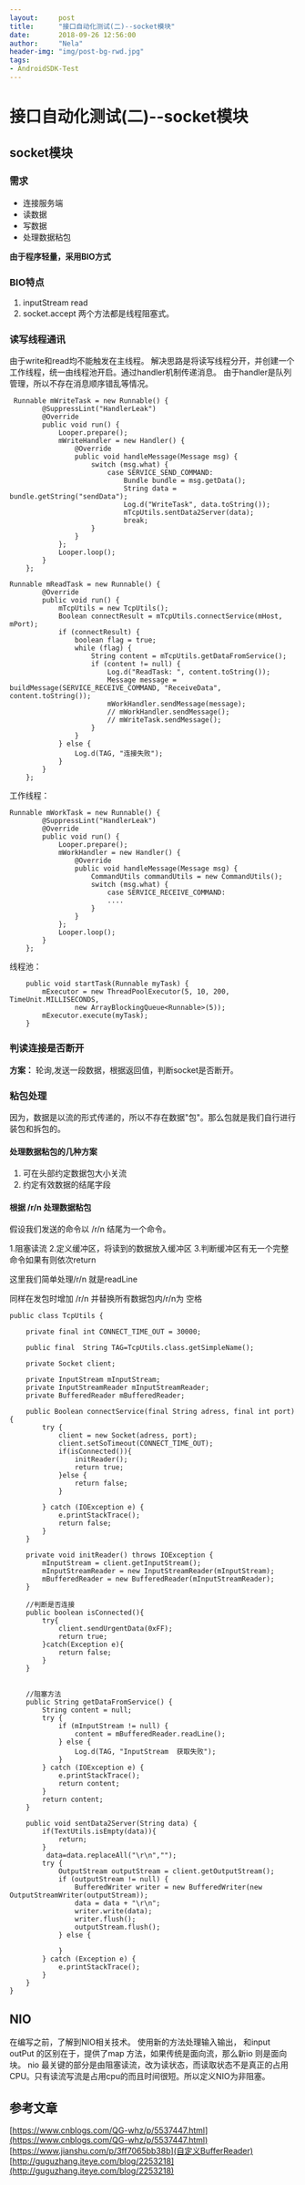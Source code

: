 ```yaml
---
layout:     post
title:      "接口自动化测试(二)--socket模块"
date:       2018-09-26 12:56:00
author:     "Nela"
header-img: "img/post-bg-rwd.jpg"
tags:
- AndroidSDK-Test
---
```


# 接口自动化测试(二)--socket模块

## socket模块

### 需求

- 连接服务端
- 读数据
- 写数据
- 处理数据粘包

**由于程序轻量，采用BIO方式**

### BIO特点

1. inputStream read
2. socket.accept 
两个方法都是线程阻塞式。 
 
### 读写线程通讯

由于write和read均不能触发在主线程。
解决思路是将读写线程分开，并创建一个工作线程，统一由线程池开启。通过handler机制传递消息。
由于handler是队列管理，所以不存在消息顺序错乱等情况。

```
 Runnable mWriteTask = new Runnable() {
        @SuppressLint("HandlerLeak")
        @Override
        public void run() {
            Looper.prepare();
            mWriteHandler = new Handler() {
                @Override
                public void handleMessage(Message msg) {
                    switch (msg.what) {
                        case SERVICE_SEND_COMMAND:
                            Bundle bundle = msg.getData();
                            String data = bundle.getString("sendData");
                            Log.d("WriteTask", data.toString());
                            mTcpUtils.sentData2Server(data);
                            break;
                    }
                }
            };
            Looper.loop();
        }
    };
``` 

```
Runnable mReadTask = new Runnable() {
        @Override
        public void run() {
            mTcpUtils = new TcpUtils();
            Boolean connectResult = mTcpUtils.connectService(mHost, mPort);
            if (connectResult) {
                boolean flag = true;
                while (flag) {
                    String content = mTcpUtils.getDataFromService();
                    if (content != null) {
                        Log.d("ReadTask: ", content.toString());
                        Message message = buildMessage(SERVICE_RECEIVE_COMMAND, "ReceiveData", content.toString());
                        mWorkHandler.sendMessage(message);
                        // mWorkHandler.sendMessage();
                        // mWriteTask.sendMessage();
                    }
                }
            } else {
                Log.d(TAG, "连接失败");
            }
        }
    };
```

工作线程：

```
Runnable mWorkTask = new Runnable() {
        @SuppressLint("HandlerLeak")
        @Override
        public void run() {
            Looper.prepare();
            mWorkHandler = new Handler() {
                @Override
                public void handleMessage(Message msg) {
                    CommandUtils commandUtils = new CommandUtils();
                    switch (msg.what) {
                        case SERVICE_RECEIVE_COMMAND:
                        ....
                    }
                }
            };
            Looper.loop();
        }
    };
```
  
线程池：

```
    public void startTask(Runnable myTask) {
        mExecutor = new ThreadPoolExecutor(5, 10, 200, TimeUnit.MILLISECONDS,
                new ArrayBlockingQueue<Runnable>(5));
        mExecutor.execute(myTask);
    }
```  
### 判读连接是否断开
 
**方案：**  轮询,发送一段数据，根据返回值，判断socket是否断开。
 
### 粘包处理  

因为，数据是以流的形式传递的，所以不存在数据"包"。那么包就是我们自行进行装包和拆包的。

#### 处理数据粘包的几种方案

1. 可在头部约定数据包大小关流 
2. 约定有效数据的结尾字段


#### 根据 /r/n 处理数据粘包

假设我们发送的命令以 /r/n 结尾为一个命令。

1.阻塞读流
2.定义缓冲区，将读到的数据放入缓冲区
3.判断缓冲区有无一个完整命令如果有则依次return

这里我们简单处理/r/n 就是readLine

同样在发包时增加 /r/n 并替换所有数据包内/r/n为 空格

```
public class TcpUtils {

    private final int CONNECT_TIME_OUT = 30000;

    public final  String TAG=TcpUtils.class.getSimpleName();

    private Socket client;

    private InputStream mInputStream;
    private InputStreamReader mInputStreamReader;
    private BufferedReader mBufferedReader;

    public Boolean connectService(final String adress, final int port) {
        try {
            client = new Socket(adress, port);
            client.setSoTimeout(CONNECT_TIME_OUT);
            if(isConnected()){
                initReader();
                return true;
            }else {
                return false;
            }

        } catch (IOException e) {
            e.printStackTrace();
            return false;
        }
    }

    private void initReader() throws IOException {
        mInputStream = client.getInputStream();
        mInputStreamReader = new InputStreamReader(mInputStream);
        mBufferedReader = new BufferedReader(mInputStreamReader);
    }

    //判断是否连接
    public boolean isConnected(){
        try{
            client.sendUrgentData(0xFF);
            return true;
        }catch(Exception e){
            return false;
        }
    }


    //阻塞方法
    public String getDataFromService() {
        String content = null;
        try {
            if (mInputStream != null) {
                content = mBufferedReader.readLine();
            } else {
                Log.d(TAG, "InputStream  获取失败");
            }
        } catch (IOException e) {
            e.printStackTrace();
            return content;
        }
        return content;
    }

    public void sentData2Server(String data) {
        if(TextUtils.isEmpty(data)){
            return;
        }
         data=data.replaceAll("\r\n","");
        try {
            OutputStream outputStream = client.getOutputStream();
            if (outputStream != null) {
                BufferedWriter writer = new BufferedWriter(new OutputStreamWriter(outputStream));
                data = data + "\r\n";
                writer.write(data);
                writer.flush();
                outputStream.flush();
            } else {

            }
        } catch (Exception e) {
            e.printStackTrace();
        }
    }
}

```

## NIO
在编写之前，了解到NIO相关技术。
使用新的方法处理输入输出， 和input outPut 的区别在于，提供了map 方法，如果传统是面向流，那么新io 则是面向块。
nio 最关键的部分是由阻塞读流，改为读状态，而读取状态不是真正的占用CPU。只有读流写流是占用cpu的而且时间很短。所以定义NIO为非阻塞。


## 参考文章

[https://www.cnblogs.com/QG-whz/p/5537447.html](https://www.cnblogs.com/QG-whz/p/5537447.html)
[https://www.jianshu.com/p/3ff7065bb38b](自定义BufferReader)
[http://guguzhang.iteye.com/blog/2253218](http://guguzhang.iteye.com/blog/2253218)